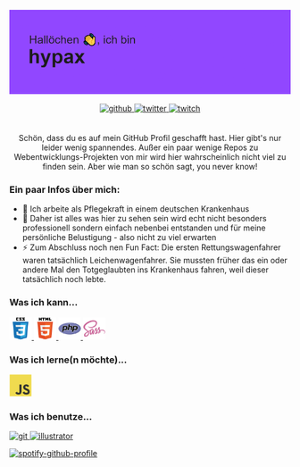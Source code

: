 ![header](https://github.com/hypaxx/hypaxx/blob/main/header.png?raw=true "header")

<div align="center">
<a href="https://github.com/itshypax" target="_blank">
<img src=https://img.shields.io/badge/github-%2324292e.svg?&style=for-the-badge&logo=github&logoColor=white alt=github style="margin-bottom: 5px;" />
</a>
<a href="https://twitter.com/itshypax" target="_blank">
<img src=https://img.shields.io/badge/twitter-%2300acee.svg?&style=for-the-badge&logo=twitter&logoColor=white alt=twitter style="margin-bottom: 5px;" />
</a>
<a href="https://www.twitch.tv/itshypax" target="_blank">
<img src=https://img.shields.io/badge/twitch-9146FF.svg?&style=for-the-badge&logo=twitch&logoColor=white&labelColor=#fff alt=twitch style="margin-bottom: 5px;" />
</a>  
</div> <br />

<p align="center">Schön, dass du es auf mein GitHub Profil geschafft hast. Hier gibt's nur leider wenig spannendes. Außer ein paar wenige Repos zu Webentwicklungs-Projekten von mir wird hier wahrscheinlich nicht viel zu finden sein. Aber wie man so schön sagt, you never know!</p>


### Ein paar Infos über mich:
- 🏥 Ich arbeite als Pflegekraft in einem deutschen Krankenhaus
- 🤔 Daher ist alles was hier zu sehen sein wird echt nicht besonders professionell sondern einfach nebenbei entstanden und für meine persönliche Belustigung - also nicht zu viel erwarten
- ⚡ Zum Abschluss noch nen Fun Fact: Die ersten Rettungswagenfahrer waren tatsächlich Leichenwagenfahrer. Sie mussten früher das ein oder andere Mal den Totgeglaubten ins Krankenhaus fahren, weil dieser tatsächlich noch lebte.

<h3 align="left">Was ich kann...</h3>
<p align="left"> <a href="https://www.w3schools.com/css/" target="_blank" rel="noreferrer"> <img src="https://raw.githubusercontent.com/devicons/devicon/master/icons/css3/css3-original-wordmark.svg" alt="css3" width="40" height="40"/> </a> <a href="https://www.w3.org/html/" target="_blank" rel="noreferrer"> <img src="https://raw.githubusercontent.com/devicons/devicon/master/icons/html5/html5-original-wordmark.svg" alt="html5" width="40" height="40"/> </a> <a href="https://www.php.net" target="_blank" rel="noreferrer"> <img src="https://raw.githubusercontent.com/devicons/devicon/master/icons/php/php-original.svg" alt="php" width="40" height="40"/> </a> <a href="https://sass-lang.com" target="_blank" rel="noreferrer"> <img src="https://raw.githubusercontent.com/devicons/devicon/master/icons/sass/sass-original.svg" alt="sass" width="40" height="40"/> </a> </p>

<h3 align="left">Was ich lerne(n möchte)...</h3>
<p align="left"> <a href="https://developer.mozilla.org/en-US/docs/Web/JavaScript" target="_blank" rel="noreferrer"> <img src="https://raw.githubusercontent.com/devicons/devicon/master/icons/javascript/javascript-original.svg" alt="javascript" width="40" height="40"/> </a></p>

<h3 align="left">Was ich benutze...</h3>
<p align="left"> <a href="https://git-scm.com/" target="_blank" rel="noreferrer"> <img src="https://www.vectorlogo.zone/logos/git-scm/git-scm-icon.svg" alt="git" width="40" height="40"/> </a> <a href="https://www.adobe.com/in/products/illustrator.html" target="_blank" rel="noreferrer"> <img src="https://www.vectorlogo.zone/logos/adobe_illustrator/adobe_illustrator-icon.svg" alt="illustrator" width="40" height="40"/> </a> <a href="https://www.photoshop.com/en" target="_blank" rel="noreferrer"> </p>

<!--[![Spotify](https://novatorem-hypaxx.vercel.app/api/spotify)](https://open.spotify.com/user/hayapax)-->
[![spotify-github-profile](https://spotify-github-profile.vercel.app/api/view?uid=hayapax&cover_image=true&theme=default&bar_color=9147ff&bar_color_cover=true)](https://spotify-github-profile.vercel.app/api/view?uid=hayapax&redirect=true)

<br />
